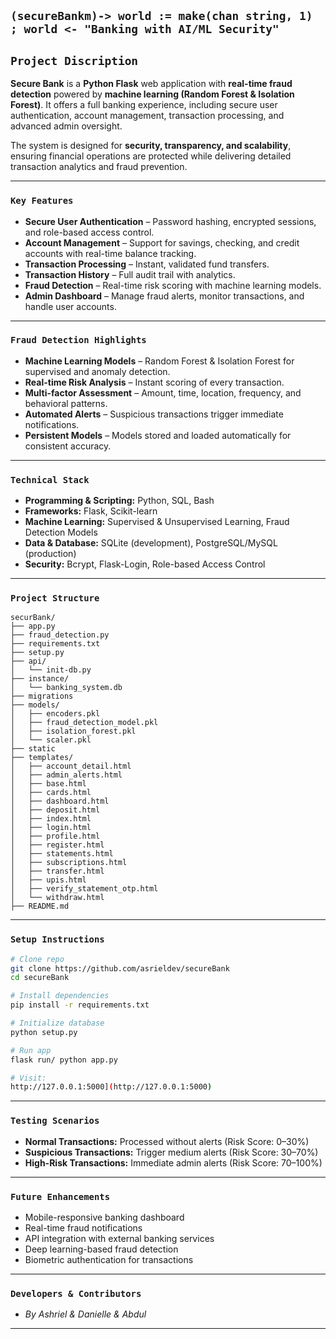 ## `(secureBankm)-> world := make(chan string, 1) ; world <- "Banking with AI/ML Security"`


## `Project Discription`

**Secure Bank** is a **Python Flask** web application with **real-time fraud detection** powered by **machine learning (Random Forest & Isolation Forest)**. It offers a full banking experience, including secure user authentication, account management, transaction processing, and advanced admin oversight.

The system is designed for **security, transparency, and scalability**, ensuring financial operations are protected while delivering detailed transaction analytics and fraud prevention.

---

### `Key Features`

* **Secure User Authentication** – Password hashing, encrypted sessions, and role-based access control.
* **Account Management** – Support for savings, checking, and credit accounts with real-time balance tracking.
* **Transaction Processing** – Instant, validated fund transfers.
* **Transaction History** – Full audit trail with analytics.
* **Fraud Detection** – Real-time risk scoring with machine learning models.
* **Admin Dashboard** – Manage fraud alerts, monitor transactions, and handle user accounts.

---

### `Fraud Detection Highlights`

* **Machine Learning Models** – Random Forest & Isolation Forest for supervised and anomaly detection.
* **Real-time Risk Analysis** – Instant scoring of every transaction.
* **Multi-factor Assessment** – Amount, time, location, frequency, and behavioral patterns.
* **Automated Alerts** – Suspicious transactions trigger immediate notifications.
* **Persistent Models** – Models stored and loaded automatically for consistent accuracy.

---

### `Technical Stack`

* **Programming & Scripting:** Python, SQL, Bash
* **Frameworks:** Flask, Scikit-learn
* **Machine Learning:** Supervised & Unsupervised Learning, Fraud Detection Models
* **Data & Database:** SQLite (development), PostgreSQL/MySQL (production)
* **Security:** Bcrypt, Flask-Login, Role-based Access Control
---

### `Project Structure`

```
securBank/
├── app.py
├── fraud_detection.py
├── requirements.txt
├── setup.py
├── api/
│   └── init-db.py
├── instance/
│   └── banking_system.db
├── migrations
├── models/
│   ├── encoders.pkl
│   ├── fraud_detection_model.pkl
│   ├── isolation_forest.pkl
│   └── scaler.pkl
├── static
├── templates/
│   ├── account_detail.html
│   ├── admin_alerts.html
│   ├── base.html
│   ├── cards.html
│   ├── dashboard.html
│   ├── deposit.html
│   ├── index.html
│   ├── login.html
│   ├── profile.html
│   ├── register.html
│   ├── statements.html
│   ├── subscriptions.html
│   ├── transfer.html
│   ├── upis.html
│   ├── verify_statement_otp.html
│   └── withdraw.html
├── README.md

```

---

### `Setup Instructions`

```bash
# Clone repo
git clone https://github.com/asrieldev/secureBank
cd secureBank

# Install dependencies
pip install -r requirements.txt

# Initialize database
python setup.py 

# Run app
flask run/ python app.py

# Visit:
http://127.0.0.1:5000](http://127.0.0.1:5000)
```
---

### `Testing Scenarios`

* **Normal Transactions:** Processed without alerts (Risk Score: 0–30%)
* **Suspicious Transactions:** Trigger medium alerts (Risk Score: 30–70%)
* **High-Risk Transactions:** Immediate admin alerts (Risk Score: 70–100%)

---

### `Future Enhancements`

* Mobile-responsive banking dashboard
* Real-time fraud notifications
* API integration with external banking services
* Deep learning-based fraud detection
* Biometric authentication for transactions

---

### `Developers & Contributors`

* *By Ashriel & Danielle & Abdul*
---

